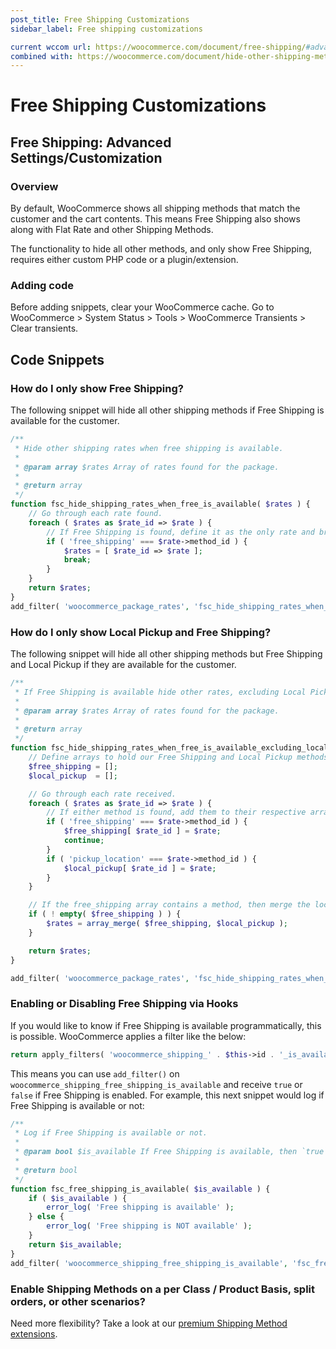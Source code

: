 ```yaml
---
post_title: Free Shipping Customizations
sidebar_label: Free shipping customizations

current wccom url: https://woocommerce.com/document/free-shipping/#advanced-settings-customization
combined with: https://woocommerce.com/document/hide-other-shipping-methods-when-free-shipping-is-available/#use-a-plugin
---
```


# Free Shipping Customizations

## Free Shipping: Advanced Settings/Customization

### Overview

By default, WooCommerce shows all shipping methods that match the customer and the cart contents. This means Free Shipping also shows along with Flat Rate and other Shipping Methods. 

The functionality to hide all other methods, and only show Free Shipping, requires either custom PHP code or a plugin/extension.

### Adding code

Before adding snippets, clear your WooCommerce cache. Go to WooCommerce > System Status > Tools > WooCommerce Transients > Clear transients.

## Code Snippets

### How do I only show Free Shipping?

The following snippet will hide all other shipping methods if Free Shipping is available for the customer.

```php
/**
 * Hide other shipping rates when free shipping is available.
 *
 * @param array $rates Array of rates found for the package.
 *
 * @return array
 */
function fsc_hide_shipping_rates_when_free_is_available( $rates ) {
	// Go through each rate found.
	foreach ( $rates as $rate_id => $rate ) {
		// If Free Shipping is found, define it as the only rate and break out of the foreach.
		if ( 'free_shipping' === $rate->method_id ) {
			$rates = [ $rate_id => $rate ];
			break;
		}
	}
	return $rates;
}
add_filter( 'woocommerce_package_rates', 'fsc_hide_shipping_rates_when_free_is_available', 10, 1 );
```

### How do I only show Local Pickup and Free Shipping?

The following snippet will hide all other shipping methods but Free Shipping and Local Pickup if they are available for the customer.

```php
/**
 * If Free Shipping is available hide other rates, excluding Local Pickup.
 *
 * @param array $rates Array of rates found for the package.
 *
 * @return array
 */
function fsc_hide_shipping_rates_when_free_is_available_excluding_local( $rates ) {
	// Define arrays to hold our Free Shipping and Local Pickup methods, if found.
	$free_shipping = [];
	$local_pickup  = [];

	// Go through each rate received.
	foreach ( $rates as $rate_id => $rate ) {
		// If either method is found, add them to their respective array.
		if ( 'free_shipping' === $rate->method_id ) {
			$free_shipping[ $rate_id ] = $rate;
			continue;
		}
		if ( 'pickup_location' === $rate->method_id ) {
			$local_pickup[ $rate_id ] = $rate;
		}
	}

	// If the free_shipping array contains a method, then merge the local_pickup into it, and overwrite the rates array.
	if ( ! empty( $free_shipping ) ) {
		$rates = array_merge( $free_shipping, $local_pickup );
	}

	return $rates;
}

add_filter( 'woocommerce_package_rates', 'fsc_hide_shipping_rates_when_free_is_available_excluding_local', 10, 1 );
```

### Enabling or Disabling Free Shipping via Hooks

If you would like to know if Free Shipping is available programmatically, this is possible. WooCommerce applies a filter like the below:

```php
return apply_filters( 'woocommerce_shipping_' . $this->id . '_is_available', $is_available );
```

This means you can use `add_filter()` on `woocommerce_shipping_free_shipping_is_available` and receive `true` or `false` if Free Shipping is enabled. For example, this next snippet would log if Free Shipping is available or not:

```php
/**
 * Log if Free Shipping is available or not.
 *
 * @param bool $is_available If Free Shipping is available, then `true`, `false` if not.
 *
 * @return bool
 */
function fsc_free_shipping_is_available( $is_available ) {
	if ( $is_available ) {
		error_log( 'Free shipping is available' );
	} else {
		error_log( 'Free shipping is NOT available' );
	}
	return $is_available;
}
add_filter( 'woocommerce_shipping_free_shipping_is_available', 'fsc_free_shipping_is_available', 10, 1 );
```

### Enable Shipping Methods on a per Class / Product Basis, split orders, or other scenarios?

Need more flexibility? Take a look at our [premium Shipping Method extensions](https://woocommerce.com/product-category/woocommerce-extensions/shipping-methods/).
